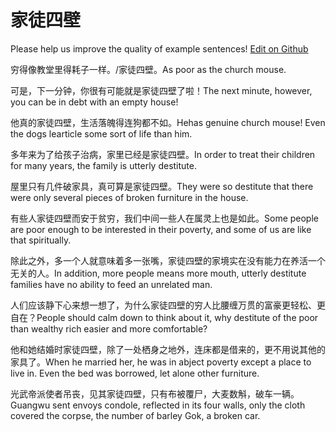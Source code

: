 # 家徒四壁

Please help us improve the quality of example sentences! [Edit on Github](https://github.com/jiyushe/jiyu-example-sentence-source/blob/main/chinese/jiatusibi.md)

<p><span class="chinese">穷得像教堂里得耗子一样。/家徒四壁。</span><span class="english">As poor as the church mouse.</span></p>

<p><span class="chinese">可是，下一分钟，你很有可能就是家徒四壁了啦！</span><span class="english">The next minute, however, you can be in debt with an empty house!</span></p>

<p><span class="chinese">他真的家徒四壁，生活落魄得连狗都不如。</span><span class="english">Hehas genuine church mouse! Even the dogs learticle some sort of life than him.</span></p>

<p><span class="chinese">多年来为了给孩子治病，家里已经是家徒四壁。</span><span class="english">In order to treat their children for many years, the family is utterly destitute.</span></p>

<p><span class="chinese">屋里只有几件破家具，真可算是家徒四壁。</span><span class="english">They were so destitute that there were only several pieces of broken furniture in the house.</span></p>

<p><span class="chinese">有些人家徒四壁而安于贫穷，我们中间一些人在属灵上也是如此。</span><span class="english">Some people are poor enough to be interested in their poverty, and some of us are like that spiritually.</span></p>

<p><span class="chinese">除此之外，多一个人就意味着多一张嘴，家徒四壁的家境实在没有能力在养活一个无关的人。</span><span class="english">In addition, more people means more mouth, utterly destitute families have no ability to feed an unrelated man.</span></p>

<p><span class="chinese">人们应该静下心来想一想了，为什么家徒四壁的穷人比腰缠万贯的富豪更轻松、更自在？</span><span class="english">People should calm down to think about it, why destitute of the poor than wealthy rich easier and more comfortable?</span></p>

<p><span class="chinese">他和她结婚时家徒四壁，除了一处栖身之地外，连床都是借来的，更不用说其他的家具了。</span><span class="english">When he married her, he was in abject poverty except a place to live in. Even the bed was borrowed, let alone other furniture.</span></p>

<p><span class="chinese">光武帝派使者吊丧，见其家徒四壁，只有布被覆尸，大麦数斛，破车一辆。</span><span class="english">Guangwu sent envoys condole, reflected in its four walls, only the cloth covered the corpse, the number of barley Gok, a broken car.</span></p>

